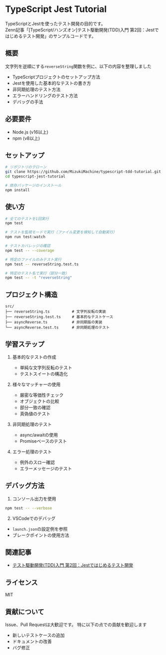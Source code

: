 # TypeScript Jest Tutorial

TypeScriptとJestを使ったテスト開発の目的です。  
Zenn記事「[TypeScript/ハンズオン]テスト駆動開発(TDD)入門 第2回：Jestではじめるテスト開発」のサンプルコードです。

## 概要

文字列を逆順にする`reverseString`関数を例に、以下の内容を整理しました

- TypeScriptプロジェクトのセットアップ方法
- Jestを使用した基本的なテストの書き方
- 非同期処理のテスト方法
- エラーハンドリングのテスト方法
- デバッグの手法

## 必要要件

- Node.js (v16以上)
- npm (v8以上)

## セットアップ

```bash
# リポジトリのクローン
git clone https://github.com/MizukiMachine/typescript-tdd-tutorial.git
cd typescript-jest-tutorial

# 依存パッケージのインストール
npm install
```

## 使い方

```bash
# 全てのテストを1回実行
npm test

# テストを監視モードで実行（ファイル変更を検知して自動実行）
npm run test:watch

# テストカバレッジの確認
npm test -- --coverage

# 特定のファイルのみテスト実行
npm test -- reverseString.test.ts

# 特定のテスト名で実行（部分一致）
npm test -- -t "reverseString"
```

## プロジェクト構造

```
src/
├── reverseString.ts          # 文字列反転の実装
├── reverseString.test.ts     # 基本的なテストケース
├── asyncReverse.ts           # 非同期版の実装
└── asyncReverse.test.ts      # 非同期処理のテスト
```

## 学習ステップ

1. 基本的なテストの作成
   - 単純な文字列反転のテスト
   - テストスイートの構造化

2. 様々なマッチャーの使用
   - 厳密な等価性チェック
   - オブジェクトの比較
   - 部分一致の確認
   - 真偽値のテスト

3. 非同期処理のテスト
   - async/awaitの使用
   - Promiseベースのテスト

4. エラー処理のテスト
   - 例外のスロー確認
   - エラーメッセージのテスト

## デバッグ方法

1. コンソール出力を使用
```bash
npm test -- --verbose
```

2. VSCodeでのデバッグ
- `launch.json`の設定例を参照
- ブレークポイントの使用方法

## 関連記事

- [テスト駆動開発(TDD)入門 第2回：Jestではじめるテスト開発](https://zenn.dev/nezumizuki/articles/b9dd543d601218)

## ライセンス

MIT

## 貢献について

Issue、Pull Requestは大歓迎です。
特に以下の点での貢献を歓迎します

- 新しいテストケースの追加
- ドキュメントの改善
- バグ修正

